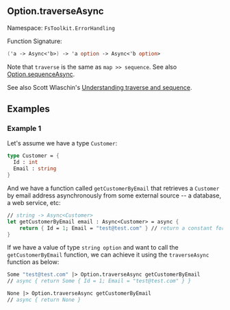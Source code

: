## Option.traverseAsync

Namespace: `FsToolkit.ErrorHandling`

Function Signature:

```fsharp
('a -> Async<'b>) -> 'a option -> Async<'b option>
```

Note that `traverse` is the same as `map >> sequence`. See also [Option.sequenceAsync](sequenceAsync.md).

See also Scott Wlaschin's [Understanding traverse and sequence](https://fsharpforfunandprofit.com/posts/elevated-world-4/).

## Examples

### Example 1

Let's assume we have a type `Customer`:

```fsharp
type Customer = {
  Id : int
  Email : string
}
```

And we have a function called `getCustomerByEmail` that retrieves a `Customer` by email address asynchronously from some external source -- a database, a web service, etc:

```fsharp
// string -> Async<Customer>
let getCustomerByEmail email : Async<Customer> = async {
    return { Id = 1; Email = "test@test.com" } // return a constant for simplicity
}
```

If we have a value of type `string option` and want to call the `getCustomerByEmail` function, we can achieve it using the `traverseAsync` function as below:

```fsharp
Some "test@test.com" |> Option.traverseAsync getCustomerByEmail
// async { return Some { Id = 1; Email = "test@test.com" } }

None |> Option.traverseAsync getCustomerByEmail
// async { return None }
```
